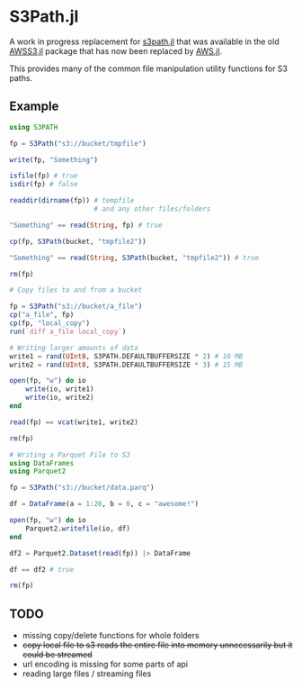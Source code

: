# S3Path.jl

A work in progress replacement for
[s3path.jl](https://github.com/JuliaCloud/AWSS3.jl/blob/master/src/s3path.jl)
that was available in the old
[AWSS3.jl](https://github.com/JuliaCloud/AWSS3.jl/tree/master)
package that has now been replaced by
[AWS.jl](https://github.com/JuliaCloud/AWS.jl).

This provides many of the common file manipulation utility functions
for S3 paths.

## Example

```julia
using S3PATH

fp = S3Path("s3://bucket/tmpfile")

write(fp, "Something")

isfile(fp) # true
isdir(fp) # false

readdir(dirname(fp)) # tempfile
                     # and any other files/folders

"Something" == read(String, fp) # true

cp(fp, S3Path(bucket, "tmpfile2"))

"Something" == read(String, S3Path(bucket, "tmpfile2")) # true

rm(fp)

# Copy files to and from a bucket

fp = S3Path("s3://bucket/a_file")
cp("a_file", fp)
cp(fp, "local_copy")
run(`diff a_file local_copy`)

# Writing larger amounts of data
write1 = rand(UInt8, S3PATH.DEFAULTBUFFERSIZE * 2) # 10 MB
write2 = rand(UInt8, S3PATH.DEFAULTBUFFERSIZE * 3) # 15 MB

open(fp, "w") do io
    write(io, write1)
    write(io, write2)
end

read(fp) == vcat(write1, write2)

rm(fp)

# Writing a Parquet File to S3
using DataFrames
using Parquet2

fp = S3Path("s3://bucket/data.parq")

df = DataFrame(a = 1:20, b = 0, c = "awesome!")

open(fp, "w") do io
    Parquet2.writefile(io, df)
end

df2 = Parquet2.Dataset(read(fp)) |> DataFrame

df == df2 # true

rm(fp)
```

## TODO

- missing copy/delete functions for whole folders
- ~~copy local file to s3 reads the entire file into memory unnecessarily but it could be streamed~~
- url encoding is missing for some parts of api
- reading large files / streaming files

